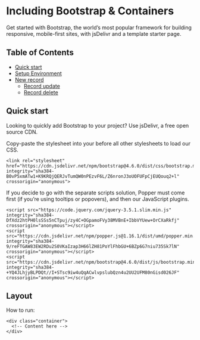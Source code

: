 # Including Bootstrap & Containers

Get started with Bootstrap, the world’s most popular framework for building responsive, mobile-first sites, with jsDelivr and a template starter page.

## Table of Contents

* [Quick start](#quick-start)
* [Setup Environment](#setup-environment)
* [New record](#new-record)
  * [Record update](#record-update)
  * [Record delete](#record-delete)

## Quick start

Looking to quickly add Bootstrap to your project? Use jsDelivr, a free open source CDN.

Copy-paste the stylesheet <link> into your <head> before all other stylesheets to load our CSS.
```
<link rel="stylesheet" href="https://cdn.jsdelivr.net/npm/bootstrap@4.6.0/dist/css/bootstrap.min.css" integrity="sha384-B0vP5xmATw1+K9KRQjQERJvTumQW0nPEzvF6L/Z6nronJ3oUOFUFpCjEUQouq2+l" crossorigin="anonymous">
```

If you decide to go with the separate scripts solution, Popper must come first (if you’re using tooltips or popovers), and then our JavaScript plugins.
```shell
<script src="https://code.jquery.com/jquery-3.5.1.slim.min.js" integrity="sha384-DfXdz2htPH0lsSSs5nCTpuj/zy4C+OGpamoFVy38MVBnE+IbbVYUew+OrCXaRkfj" crossorigin="anonymous"></script>
<script src="https://cdn.jsdelivr.net/npm/popper.js@1.16.1/dist/umd/popper.min.js" integrity="sha384-9/reFTGAW83EW2RDu2S0VKaIzap3H66lZH81PoYlFhbGU+6BZp6G7niu735Sk7lN" crossorigin="anonymous"></script>
<script src="https://cdn.jsdelivr.net/npm/bootstrap@4.6.0/dist/js/bootstrap.min.js" integrity="sha384-+YQ4JLhjyBLPDQt//I+STsc9iw4uQqACwlvpslubQzn4u2UU2UFM80nGisd026JF" crossorigin="anonymous"></script>
```

## Layout

How to run:

```shell
<div class="container">
  <!-- Content here -->
</div>
```